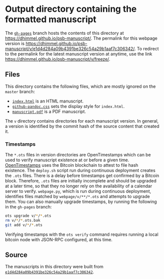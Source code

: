 # Output directory containing the formatted manuscript

The [`gh-pages`](https://github.com/dhimmel/psb-manuscript/tree/gh-pages) branch hosts the contents of this directory at https://dhimmel.github.io/psb-manuscript/.
The permalink for this webpage version is https://dhimmel.github.io/psb-manuscript/v/e1d4d284a09b4391be326c54a29b1aaf7c306342/.
To redirect to the permalink for the latest manuscript version at anytime, use the link https://dhimmel.github.io/psb-manuscript/v/freeze/.

## Files

This directory contains the following files, which are mostly ignored on the `master` branch:

+ [`index.html`](index.html) is an HTML manuscript.
+ [`github-pandoc.css`](github-pandoc.css) sets the display style for `index.html`.
+ [`manuscript.pdf`](manuscript.pdf) is a PDF manuscript.

The `v` directory contains directories for each manuscript version.
In general, a version is identified by the commit hash of the source content that created it.

### Timestamps

The `*.ots` files in version directories are OpenTimestamps which can be used to verify manuscript existence at or before a given time.
[OpenTimestamps](https://opentimestamps.org/) uses the Bitcoin blockchain to attest to file hash existence.
The `deploy.sh` script run during continuous deployment creates the `.ots` files.
There is a delay before timestamps get confirmed by a Bitcoin block.
Therefore, `.ots` files are initially incomplete and should be upgraded at a later time, so that they no longer rely on the availability of a calendar server to verify.
`webpage.py`, which is run during continuous deployment, identifies files matched by `webpage/v/**/*.ots` and attempts to upgrade them.
You can also manually upgrade timestamps, by running the following in the `gh-pages` branch:

```sh
ots upgrade v/*/*.ots
rm v/*/*.ots.bak
git add v/*/*.ots
```

Verifying timestamps with the `ots verify` command requires running a local bitcoin node with JSON-RPC configured, at this time.

## Source

The manuscripts in this directory were built from
[`e1d4d284a09b4391be326c54a29b1aaf7c306342`](https://github.com/dhimmel/psb-manuscript/commit/e1d4d284a09b4391be326c54a29b1aaf7c306342).
